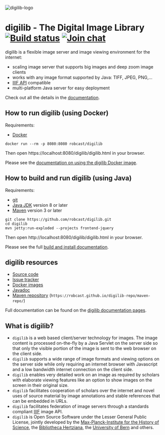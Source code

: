 ![digilib-logo](https://robcast.github.io/digilib/images/digilib-logo-big.png)

digilib - The Digital Image Library
[![Build status](https://travis-ci.org/robcast/digilib.svg?branch=master)](http://travis-ci.org/robcast/digilib)
[![Join chat](https://badges.gitter.im/Join%20Chat.svg)](https://gitter.im/digilib-talk/community)
===================================

digilib is a flexible image server and image viewing environment for the internet:

* scaling image server that supports big images and deep zoom image clients
* works with any image format supported by Java: TIFF, JPEG, PNG,...
* [IIIF API](http://iiif.io) compatible
* multi-platform Java server for easy deployment

Check out all the details in the [documentation](https://robcast.github.io/digilib/).

## How to run digilib (using Docker)

Requirements: 
* [Docker](https://www.docker.com/)

```
docker run --rm -p 8080:8080 robcast/digilib
```
Then open https://localhost:8080/digilib/digilib.html in your browser.

Please see the [documentation on using the digilib Docker image](https://robcast.github.io/digilib/digilib-docker.html).

## How to build and run digilib (using Java)

Requirements:
* [git](https://git-scm.com/)
* [Java JDK](http://www.oracle.com/technetwork/java/javase/downloads/index.html) version 8 or later
* [Maven](https://maven.apache.org/) version 3 or later

```
git clone https://github.com/robcast/digilib.git
cd digilib
mvn jetty:run-exploded --projects frontend-jquery
```
Then open http://localhost:8080/digilib/digilib.html in your browser.

Please see the full [build and install documentation](https://robcast.github.io/digilib/build-maven.html).

## digilib resources

* [Source code](https://github.com/robcast/digilib)
* [Issue tracker](https://github.com/robcast/digilib/issues)
* [Docker images](https://hub.docker.com/r/robcast/digilib)
* [Javadoc](https://robcast.github.io/digilib-repo/apidocs/)
* [Maven repository](https://github.com/robcast/digilib-repo/tree/gh-pages/maven-repo/digilib/) (`https://robcast.github.io/digilib-repo/maven-repo/`)

Full documentation can be found on the 
[digilib documentation pages](https://robcast.github.io/digilib/).

## What is digilib?

* `digilib` is a web based client/server technology for images. The image
  content is processed on-the-fly by a Java Servlet on the server side so that
  only the visible portion of the image is sent to the web browser on the client
  side.
* `digilib` supports a wide range of image formats and viewing options on
  the server side while only requiring an internet browser with Javascript and a
  low bandwidth internet connection on the client side.
* `digilib` enables very detailed work on an image as required by
  scholars with elaborate viewing features like an option to show images on the
  screen in their original size.
* `digilib` facilitates cooperation of scholars over the internet and
  novel uses of source material by image annotations and stable references that
  can be embedded in URLs.
* `digilib` facilitates federation of image servers through a standards compliant
  [IIIF](http://iiif.io) image API.
* `digilib` is Open Source Software under the Lesser General Public License,
  jointly developed by the
  [Max-Planck-Institute for the History of Science](http://www.mpiwg-berlin.mpg.de),
  the [Bibliotheca Hertziana](http://www.biblhertz.it), 
  the [University of Bern](http://philoscience.unibe.ch) and others.

